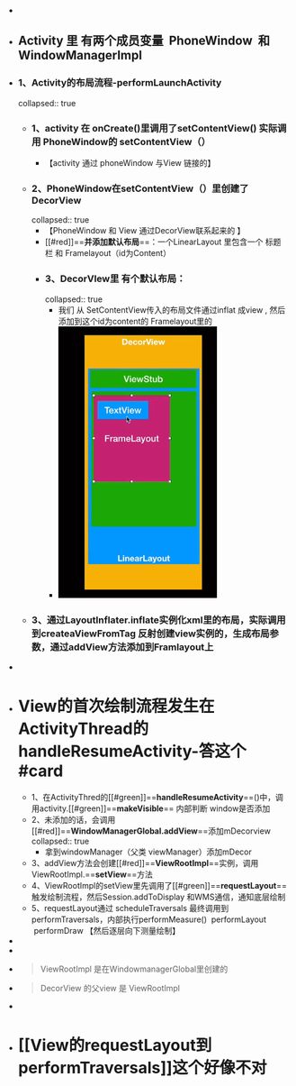 -
- ## Activity 里 有两个成员变量  PhoneWindow  和  WindowManagerImpl
- ### 1、Activity的布局流程-performLaunchActivity
  collapsed:: true
	- ### 1、activity 在 onCreate()里调用了setContentView()  实际调用 PhoneWindow的 setContentView（）
		- 【activity 通过 phoneWindow  与View 链接的】
	- ### 2、PhoneWindow在setContentView（）里创建了DecorView
	  collapsed:: true
		- 【PhoneWindow 和 View 通过DecorView联系起来的  】
		- [[#red]]==**并添加默认布局**==：一个LinearLayout 里包含一个 标题栏 和 Framelayout（id为Content）
		- ### 3、DecorVIew里  有个默认布局：
		  collapsed:: true
			- 我们 从 SetContentView传入的布局文件通过inflat  成view , 然后添加到这个id为content的 Framelayout里的
			- ![绘制流程.png](../assets/绘制流程_1693041027183_0.png)
	- ### 3、通过LayoutInflater.inflate实例化xml里的布局，实际调用到createaViewFromTag 反射创建view实例的，生成布局参数，通过addView方法添加到Framlayout上
-
- # View的首次绘制流程发生在ActivityThread的handleResumeActivity-答这个#card
	- 1、在ActivityThred的[[#green]]==**handleResumeActivity**==()中，调用activity.[[#green]]==**makeVisible**== 内部判断 window是否添加
	- 2、未添加的话，会调用[[#red]]==**WindowManagerGlobal.addView**==添加mDecorview
	  collapsed:: true
		- 拿到windowManager（父类 viewManager）添加mDecor
	- 3、addView方法会创建[[#red]]==**ViewRootImpl**==实例，调用ViewRootImpl.==**setView**==方法
	- 4、ViewRootImpl的setView里先调用了[[#green]]==**requestLayout**==触发绘制流程，然后Session.addToDisplay 和WMS通信，通知底层绘制
	- 5、requestLayout通过 scheduleTraversals 最终调用到performTraversals，内部执行performMeasure()  performLayout   performDraw 【然后逐层向下测量绘制】
-
-
- >ViewRootImpl         是在WindowmanagerGlobal里创建的
- >DecorView 的父view 是 ViewRootImpl
-
- # [[View的requestLayout到performTraversals]]这个好像不对